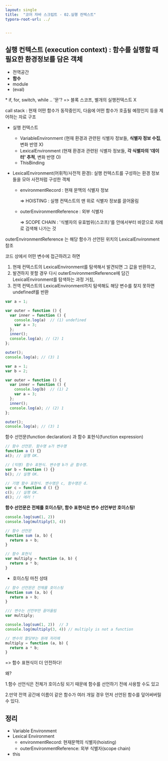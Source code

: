 ```yaml
---
layout: single
title:  "코어 자바 스크립트 - 02.실행 컨텍스트"
typora-root-url: ../


---
```


## 실행 컨텍스트 (execution context) : 함수를 실행할 때 필요한 환경정보를 담은 객체

- 전역공간
- **함수**
- module
- (eval)

\* if, for, switch, while .. '문'?
 => 블록 스코프, 별개의 실행컨텍스트 X

call stack : 현재 어떤 함수가 동작중인지, 다음에 어떤 함수가 호출될 예정인지 등을 제어하는 자료 구조

- 실행 컨텍스트
  - VariableEnvironment (현재 환경과 관련된 식별자 정보들, **식별자 정보 수집**, 변화 반영 X)
  - LexicalEnvironment (현재 환경과 관련된 식별자 정보들, **각 식별자의 '데이터' 추적**, 변화 반영 O)
  - ThisBinding


- LexicalEnvironment(어휘적/사전적 환경): 실행 컨텍스트를 구성하는 환경 정보들을 모아 사전처럼 구성한 객체
  - environmentRecord : 현재 문맥의 식별자 정보
  
    => HOISTING : 실행 컨텍스트의 맨 위로 식별자 정보를 끌어올림
  - outerEnvironmentReference : 외부 식별자
  
    => SCOPE CHAIN : '식별자의 유효범위(스코프)'를 안에서부터 바깥으로 차례로 검색해 나가는 것


outerEnvironmentReference 는 해당 함수가 선언된 위치의 LexicalEnvironment 참조

코드 상에서 어떤 변수에 접근하려고 하면
1. 현재 컨텍스트의 LexicalEnvironment를 탐색해서 발견되면 그 값을 반환하고,
2. 발견하지 못할 경우 다시 outerEnvironmentReference에 담긴 LexicalEnvironment를 탐색하는 과정 거침,
3. 전역 컨텍스트의 LexicalEnvironment까지 탐색해도 해당 변수를 찾지 못하면 undefinedf를 반환

```javascript
var a = 1;

var outer = function () {
  var inner = function () {
    console.log(a)  // (1) undefined 
    var a = 3;
  };
  inner();
  console.log(a); // (2) 1
};

outer();
console.log(a); // (3) 1
```


```javascript
var a = 1;
var b = 2;

var outer = function () {
  var inner = function () {
    console.log(b)  // (1) 2 
    var a = 3;
  };
  inner();
  console.log(a); // (2) 1
};

outer();
console.log(a); // (3) 1
```

함수 선언문(function declaration) 과 함수 표현식(function expression)

```javascript
// 함수 선언문. 함수명 a가 변수명
function a () {} 
a(); // 실행 OK.

// (익명) 함수 표현식. 변수명 b가 곧 함수명.
var b = function () {} 
b(); // 실행 OK.

// 기명 함수 표현식. 변수명은 c, 함수명은 d.
var c = function d () {} 
c(); // 실행 OK.
d(); // 에러 !
```


**함수 선언문은 전체를 호이스팅!, 함수 표현식은 변수 선언부만 호이스팅!**

```javascript
console.log(sum(1, 2))
console.log(multiply(3, 4))

// 함수 선언문
function sum (a, b) {
  return a + b;
}

// 함수 표현식
var multiply = function (a, b) {
  return a * b;
}
```
- 호이스팅 마친 상태

```javascript
// 함수 선언문은 전체를 호이스팅
function sum (a, b) {
  return a + b;
}

/// 변수는 선언부만 끌어올림
var multiply;

console.log(sum(1, 2))  // 3
console.log(multiply(3, 4)) // multiply is not a function

// 변수의 할당부는 원래 자리에
multiply = function (a, b) {
  return a * b;
}
```


=> 함수 표현식이 더 안전하다!

왜?

1.함수 선언식은 전체가 호이스팅 되기 때문에 함수를 선언하기 전에 사용할 수도 있고

2.만약 전역 공간에 이름이 같은 함수가 여러 개일 경우 먼저 선언된 함수를 덮어써버릴 수 있다.


## 정리
- Variable Environment
- Lexical Environment
  - environmentRecord: 현재문맥의 식별자(hoisting)
  - outerEnvironmentReference: 외부 식별자(scope chain)
- this